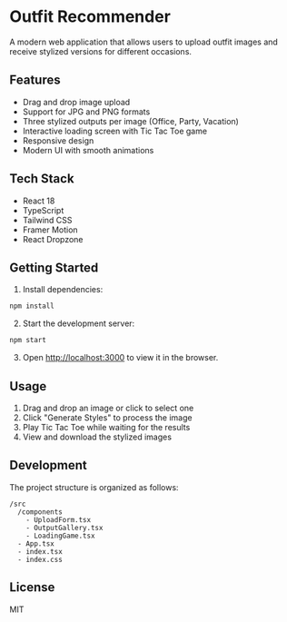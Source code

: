 # Outfit Recommender

A modern web application that allows users to upload outfit images and receive stylized versions for different occasions.

## Features

- Drag and drop image upload
- Support for JPG and PNG formats
- Three stylized outputs per image (Office, Party, Vacation)
- Interactive loading screen with Tic Tac Toe game
- Responsive design
- Modern UI with smooth animations

## Tech Stack

- React 18
- TypeScript
- Tailwind CSS
- Framer Motion
- React Dropzone

## Getting Started

1. Install dependencies:
```bash
npm install
```

2. Start the development server:
```bash
npm start
```

3. Open [http://localhost:3000](http://localhost:3000) to view it in the browser.

## Usage

1. Drag and drop an image or click to select one
2. Click "Generate Styles" to process the image
3. Play Tic Tac Toe while waiting for the results
4. View and download the stylized images

## Development

The project structure is organized as follows:

```
/src
  /components
    - UploadForm.tsx
    - OutputGallery.tsx
    - LoadingGame.tsx
  - App.tsx
  - index.tsx
  - index.css
```

## License

MIT 
